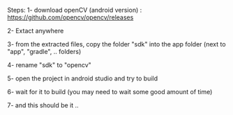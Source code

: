 Steps:
1- download openCV (android version) : https://github.com/opencv/opencv/releases

2- Extact anywhere

3- from the extracted files, copy the folder "sdk" into the app folder (next to "app", "gradle", .. folders)

4- rename "sdk" to "opencv"

5- open the project in android studio and try to build

6- wait for it to build (you may need to wait some good amount of time)

7- and this should be it .. 

